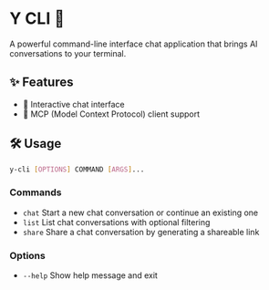 # Y CLI 🚀

A powerful command-line interface chat application that brings AI conversations to your terminal.

## ✨ Features

- 💬 Interactive chat interface
- 🔗 MCP (Model Context Protocol) client support

## 🛠️ Usage

```bash
y-cli [OPTIONS] COMMAND [ARGS]...
```

### Commands
- `chat`   Start a new chat conversation or continue an existing one
- `list`   List chat conversations with optional filtering
- `share`  Share a chat conversation by generating a shareable link

### Options
- `--help`  Show help message and exit
